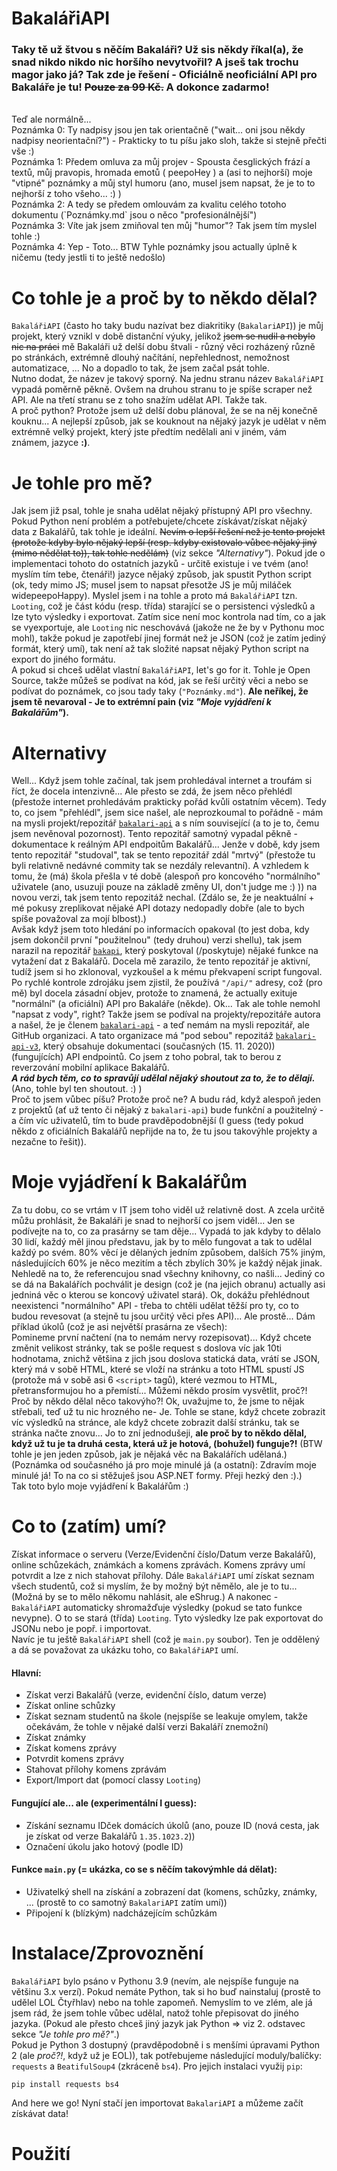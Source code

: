 # BakalářiAPI

### Taky tě už štvou s něčím Bakaláři? Už sis někdy říkal(a), že snad nikdo nikdo nic horšího nevytvořil? A jseš tak trochu magor jako já? Tak zde je řešení - Oficiálně neoficiální API pro Bakaláře je tu! ~~Pouze za **99 Kč**.~~ A dokonce zadarmo!

<br>
Teď ale normálně...
<br>
Poznámka 0: Ty nadpisy jsou jen tak orientačně ("wait... oni jsou někdy nadpisy neorientační?") - Prakticky to tu píšu jako sloh, takže si stejně přečti vše :)<br>
Poznámka 1: Předem omluva za můj projev - Spousta česglických frází a textů, můj pravopis, hromada emotů ( peepoHey ) a (asi to nejhorší) moje "vtipné" poznámky a můj styl humoru (ano, musel jsem napsat, že je to to nejhorší z toho všeho... :) )<br>
Poznámka 2: A tedy se předem omlouvám za kvalitu celého totoho dokumentu (`Poznámky.md` jsou o něco "profesionálnější")<br>
Poznámka 3: Víte jak jsem zmiňoval ten můj "humor"? Tak jsem tím myslel tohle :)<br>
Poznámka 4: Yep - Toto... BTW Tyhle poznámky jsou actually úplně k ničemu (tedy jestli ti to ještě nedošlo)<br>

# Co tohle je a proč by to někdo dělal?
`BakalářiAPI` (často ho taky budu nazívat bez diakritiky (`BakalariAPI`)) je můj projekt, který vznikl v době distanční výuky, jelikož ~~jsem se nudil a nebylo nic na práci~~ mě Bakaláři už delší dobu štvali - různý věci rozházený různě po stránkách, extrémně dlouhý načítání, nepřehlednost, nemožnost automatizace, ...
No a dopadlo to tak, že jsem začal psát tohle.
<br>
Nutno dodat, že název je takový sporný. Na jednu stranu název `BakalářiAPI` vypadá poměrně pěkně. Ovšem na druhou stranu to je spíše scraper než API. Ale na třetí stranu se z toho snažím udělat API. Takže tak.
<br>
A proč python? Protože jsem už delší dobu plánoval, že se na něj konečně kouknu... A nejlepší způsob, jak se kouknout na nějaký jazyk je udělat v něm extrémně velký projekt, který jste předtím nedělali ani v jiném, vám známem, jazyce **:)**.

# Je tohle pro mě?
Jak jsem již psal, tohle je snaha udělat nějaký přístupný API pro všechny. Pokud Python není problém a potřebujete/chcete získávat/získat nějaký data z Bakalářů, tak tohle je ideální. ~~Nevím o lepší řešení než je tento projekt (protože kdyby bylo nějaký lepší (resp. kdyby existovalo vůbec nějaký jiný (mimo nědělat to)), tak tohle nedělám)~~ (viz sekce *"Alternativy"*). Pokud jde o implementaci tohoto do ostatních jazyků - určitě existuje i ve tvém (ano! myslím tím tebe, čtenáři!) jazyce nějaký způsob, jak spustit Python script (ok, tedy mimo JS; musel jsem to napsat přesotže JS je můj miláček widepeepoHappy). Myslel jsem i na tohle a proto má `BakalářiAPI` tzn. `Looting`, což je část kódu (resp. třída) starající se o persistenci výsledků a lze tyto výsledky i exportovat. Zatím sice není moc kontrola nad tím, co a jak se vyexportuje, ale `Looting` nic neschovává (jakože ne že by v Pythonu moc mohl), takže pokud je zapotřebí jinej formát než je JSON (což je zatím jediný formát, který umí), tak není až tak složité napsat nějaký Python script na export do jiného formátu.<br>
A pokud si chceš udělat vlastní `BakalářiAPI`, let's go for it. Tohle je Open Source, takže můžeš se podívat na kód, jak se řeší určitý věci a nebo se podívat do poznámek, co jsou tady taky (`"Poznámky.md"`).
**Ale neříkej, že jsem tě nevaroval - Je to extrémní pain (viz *"Moje vyjádření k Bakalářům"*).**

# Alternativy
Well... Když jsem tohle začínal, tak jsem prohledával internet a troufám si říct, že docela intenzivně... Ale přesto se zdá, že jsem něco přehlédl (přestože internet prohledávám prakticky pořád kvůli ostatním věcem). Tedy to, co jsem "přehlédl", jsem sice našel, ale neprozkoumal to pořádně - mám na mysli projekt/repozitář [`bakalari-api`](https://github.com/bakalari-api/bakalari-api) a s ním související (a to je to, čemu jsem nevěnoval pozornost). Tento repozitář samotný vypadal pěkně - dokumentace k reálným API  endpoitům Bakalářů... Jenže v době, kdy jsem tento repozitář "studoval", tak se tento repozitář zdál "mrtvý" (přestože tu byli relativně nedávné commity tak se nezdály relevantní). A vzhledem k tomu, že (má) škola přešla v té době (alespoň pro koncového "normálního" uživatele (ano, usuzuji pouze na základě změny UI, don't judge me :) )) na novou verzi, tak jsem tento repozitáž nechal. (Zdálo se, že je neaktuální + mé pokusy zreplikovat nějaké API dotazy nedopadly dobře (ale to bych spíše považoval za mojí blbost).)<br>
Avšak když jsem toto hledání po informacích opakoval (to jest doba, kdy jsem dokončil první "použitelnou" (tedy druhou) verzi shellu), tak jsem narazil na repozitář [`bakapi`](https://github.com/mvolfik/bakapi), který poskytoval (/poskytuje) nějaké funkce na vytažení dat z Bakalářů. Docela mě zarazilo, že tento repozitář je aktivní, tudíž jsem si ho zklonoval, vyzkoušel a k mému překvapení script fungoval. Po rychlé kontrole zdrojáku jsem zjistil, že používá `"/api/"` adresy, což (pro mě) byl docela zásadní objev, protože to znamená, že actually exituje "normální" (a oficiální) API pro Bakaláře (někde). Ok... Tak ale tohle nemohl "napsat z vody", right? Takže jsem se podíval na projekty/repozitáře autora a našel, že je členem [`bakalari-api`](https://github.com/bakalari-api) - a teď nemám na mysli repozitář, ale GitHub organizaci. A tato organizace má "pod sebou" repozitáž [`bakalari-api-v3`](https://github.com/bakalari-api/bakalari-api-v3), který obsahuje dokumentaci (současných (15. 11. 2020)) (fungujících) API endpointů. Co jsem z toho pobral, tak to berou z reverzování mobilní aplikace Bakalářů.
<br>
***A rád bych těm, co to spravůjí udělal nějaký shoutout za to, že to dělají.*** (Ano, tohle byl ten shoutout. :) )
<br>
Proč to jsem vůbec píšu? Protože proč ne? A budu rád, když alespoň jeden z projektů (ať už tento či nějaký z `bakalari-api`) bude funkční a použitelný - a čím víc uživatelů, tím to bude pravděpodobnější (I guess (tedy pokud někdo z oficiálních Bakalářů nepřijde na to, že tu jsou takovýhle projekty a nezačne to řešit)).

# Moje vyjádření k Bakalářům
Za tu dobu, co se vrtám v IT jsem toho viděl už relativně dost. A zcela určitě můžu prohlásit, že Bakaláři je snad to nejhorší co jsem viděl... Jen se podívejte na to, co za prasárny se tam děje... Vypadá to jak kdyby to dělalo 30 lidí, každý měl jinou představu, jak by to mělo fungovat a tak to udělal každý po svém. 80% věcí je dělaných jedním způsobem, dalších 75% jiným, následujících 60% je něco mezitím a těch zbylích 30% je každý nějak jinak. Nehledě na to, že referencujou snad všechny knihovny, co našli... Jediný co se dá na Bakalářích pochválit je design (což je (na jejich obranu) actually asi jedniná věc o kterou se koncový uživatel stará). Ok, dokážu přehlédnout neexistenci "normálního" API - třeba to chtěli udělat těžší pro ty, co to budou revesovat (a stejně tu jsou určitý věci přes API)... Ale prostě... Dám příklad úkolů (což je asi největší prasárna ze všech):<br>
Pomineme první načtení (na to nemám nervy rozepisovat)... Když chcete změnit velikost stránky, tak se pošle request s doslova víc jak 10ti hodnotama, znichž většina z jich jsou doslova statická data, vrátí se JSON, který má v sobě HTML, které se vloží na stránku a toto HTML spustí JS (protože má v sobě asi 6 `<script>` tagů), které vezmou to HTML, přetransformujou ho a přemístí... Můžemi někdo prosím vysvětlit, proč?! Proč by někdo dělal něco takovýho?! Ok, uvažujme to, že jsme to nějak střebali, teď už tu nic hrozného ne- Je. Tohle se stane, když chcete zobrazit víc výsledků na stránce, ale když chcete zobrazit další stránku, tak se stránka načte znovu... Jo to zní jednodušeji, **ale proč by to někdo dělal, když už tu je ta druhá cesta, která už je hotová, (bohužel) funguje?!** (BTW tohle je jen jeden způsob, jak je nějaká věc na Bakalářích udělaná.)
<br>
(Poznámka od současného já pro moje minulé já (a ostatní): Zdravím moje minulé já! To na co si stěžuješ jsou ASP.NET formy. Přeji hezký den :).)
<br>
Tak toto bylo moje vyjádření k Bakalářům :)

# Co to (zatím) umí?
Získat informace o serveru (Verze/Evidenční číslo/Datum verze Bakalářů), online schůzekách, známkách a komens zprávách. Komens zprávy umí potvrdit a lze z nich stahovat přílohy. Dále `BakalářiAPI` umí získat seznam všech studentů, což si myslím, že by možný být němělo, ale je to tu... (Možná by se to mělo někomu nahlásit, ale eShrug.) A nakonec - `BakalářiAPI` automaticky shromažďuje výsledky (pokud se tato funkce nevypne). O to se stará (třída) `Looting`. Tyto výsledky lze pak exportovat do JSONu nebo je popř. i importovat.<br>
Navíc je tu ještě `BakalářiAPI` shell (což je `main.py` soubor). Ten je oddělený a dá se považovat za ukázku toho, co `BakalářiAPI` umí.
<br>
#### Hlavní: ####
- Získat verzi Bakalářů (verze, evidenční číslo, datum verze)
- Získat online schůzky
- Získat seznam studentů na škole (nejspíše se leakuje omylem, takže očekávám, že tohle v nějaké další verzi Bakaláří znemožní)
- Získat známky
- Získat komens zprávy
- Potvrdit komens zprávy
- Stahovat přílohy komens zprávám
- Export/Import dat (pomocí classy `Looting`)
#### Fungující ale... ale (experimentální I guess): ####
- Získání seznamu IDček domácích úkolů (ano, pouze ID (nová cesta, jak je získat od verze Bakalářů `1.35.1023.2`))
- Označení úkolu jako hotový (podle ID)
#### Funkce `main.py` (= ukázka, co se s něčím takovýmhle dá dělat): ####
- Uživatelký shell na získání a zobrazení dat (komens, schůzky, známky, ... (prostě to co samotný `BakalariAPI` zatím umí))
- Připojení k (blízkým) nadcházejícím schůzkám


# Instalace/Zprovoznění
`BakalářiAPI` bylo psáno v Pythonu 3.9 (nevím, ale nejspíše funguje na většinu 3.x verzí). Pokud nemáte Python, tak si ho buď nainstaluj (prostě to udělel LOL Čtyřhlav) nebo na tohle zapomeň. Nemyslím to ve zlém, ale já jsem rád, že jsem tohle vůbec udělal, natož tohle přepisovat do jiného jazyka. (Pokud ale přesto chceš jiný jazyk jak Python => viz 2. odstavec sekce *"Je tohle pro mě?"*.)<br>
Pokud je Python 3 dostupný (pravděpodobně i s menšími úpravami Python 2 (ale *proč?!*, když už je EOL)), tak potřebujeme následující moduly/balíčky: `requests` a `BeatifulSoup4` (zkráceně `bs4`). Pro jejich instalaci využij `pip`:
```
pip install requests bs4
```
And here we go! Nyní stačí jen importovat `BakalariAPI` a můžeme začít získávat data!

# Použití
